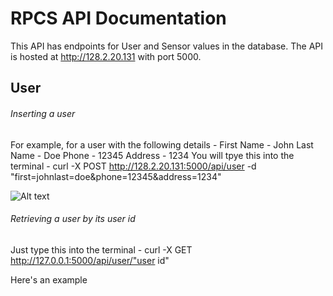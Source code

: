 # RPCS API Documentation

This API has endpoints for User and Sensor values in the database. The API is hosted at http://128.2.20.131 with port 5000.

## User

###### Inserting a user 
For example, for a user with the following details -
First Name - John
Last Name - Doe
Phone - 12345
Address - 1234
You will tpye this into the terminal -
curl -X POST http://128.2.20.131:5000/api/user -d "first=johnlast=doe&phone=12345&address=1234"

![Alt text](http://i.imgur.com/fPw2b3b.pngg "Post User")

###### Retrieving a user by its user id
Just type this into the terminal -
curl -X GET http://127.0.0.1:5000/api/user/"user id"

Here's an example 




